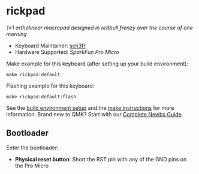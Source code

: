 # rickpad

*1×1 ortholinear macropad designed in redbull frenzy over the course of one morning*

* Keyboard Maintainer: [sch3fr](https://github.com/sch3fr)
* Hardware Supported: *SparkFun Pro Micro*

Make example for this keyboard (after setting up your build environment):

    make rickpad:default

Flashing example for this keyboard:

    make rickpad:default:flash

See the [build environment setup](https://docs.qmk.fm/#/getting_started_build_tools) and the [make instructions](https://docs.qmk.fm/#/getting_started_make_guide) for more information. Brand new to QMK? Start with our [Complete Newbs Guide](https://docs.qmk.fm/#/newbs).

## Bootloader

Enter the bootloader:

* **Physical reset button**: Short the RST pin with any of the GND pins on the Pro Micro
